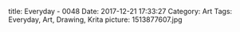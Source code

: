title: Everyday - 0048
Date: 2017-12-21 17:33:27
Category: Art
Tags: Everyday, Art, Drawing, Krita
picture: 1513877607.jpg
